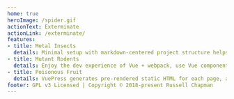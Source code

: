 ```yaml
---
home: true
heroImage: /spider.gif
actionText: Exterminate
actionLink: /exterminate/
features:
- title: Metal Insects
  details: Minimal setup with markdown-centered project structure helps you focus on writing.
- title: Mutant Rodents
  details: Enjoy the dev experience of Vue + webpack, use Vue components in markdown, and develop custom themes with Vue.
- title: Poisonous Fruit
  details: VuePress generates pre-rendered static HTML for each page, and runs as an SPA once a page is loaded.
footer: GPL v3 Licensed | Copyright © 2018-present Russell Chapman
---
```

